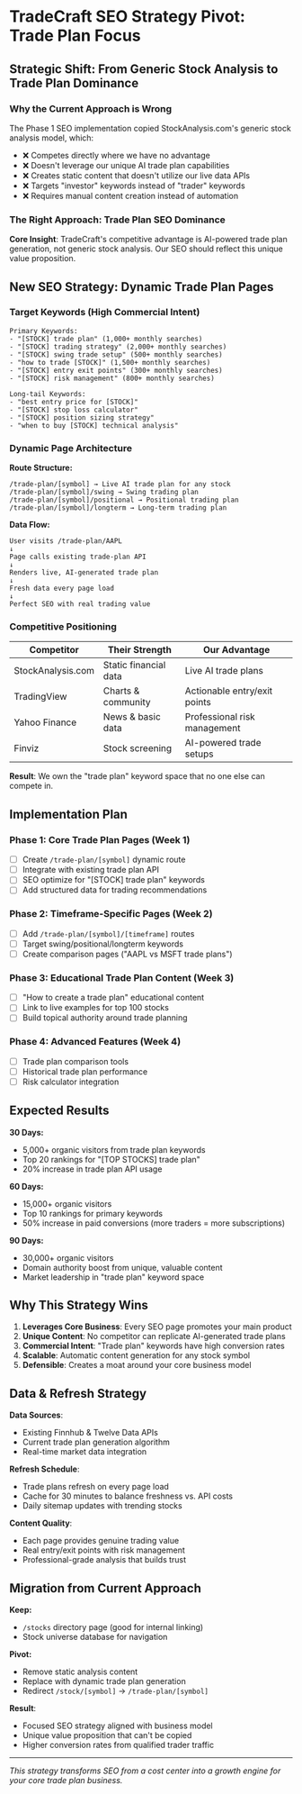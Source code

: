 # TradeCraft SEO Strategy Pivot: Trade Plan Focus

## Strategic Shift: From Generic Stock Analysis to Trade Plan Dominance

### Why the Current Approach is Wrong

The Phase 1 SEO implementation copied StockAnalysis.com's generic stock analysis model, which:

- ❌ Competes directly where we have no advantage
- ❌ Doesn't leverage our unique AI trade plan capabilities
- ❌ Creates static content that doesn't utilize our live data APIs
- ❌ Targets "investor" keywords instead of "trader" keywords
- ❌ Requires manual content creation instead of automation

### The Right Approach: Trade Plan SEO Dominance

**Core Insight**: TradeCraft's competitive advantage is AI-powered trade plan generation, not generic stock analysis. Our SEO should reflect this unique value proposition.

## New SEO Strategy: Dynamic Trade Plan Pages

### Target Keywords (High Commercial Intent)

```
Primary Keywords:
- "[STOCK] trade plan" (1,000+ monthly searches)
- "[STOCK] trading strategy" (2,000+ monthly searches)
- "[STOCK] swing trade setup" (500+ monthly searches)
- "how to trade [STOCK]" (1,500+ monthly searches)
- "[STOCK] entry exit points" (300+ monthly searches)
- "[STOCK] risk management" (800+ monthly searches)

Long-tail Keywords:
- "best entry price for [STOCK]"
- "[STOCK] stop loss calculator"
- "[STOCK] position sizing strategy"
- "when to buy [STOCK] technical analysis"
```

### Dynamic Page Architecture

**Route Structure:**

```
/trade-plan/[symbol] → Live AI trade plan for any stock
/trade-plan/[symbol]/swing → Swing trading plan
/trade-plan/[symbol]/positional → Positional trading plan
/trade-plan/[symbol]/longterm → Long-term trading plan
```

**Data Flow:**

```
User visits /trade-plan/AAPL
↓
Page calls existing trade-plan API
↓
Renders live, AI-generated trade plan
↓
Fresh data every page load
↓
Perfect SEO with real trading value
```

### Competitive Positioning

| Competitor        | Their Strength        | Our Advantage                |
| ----------------- | --------------------- | ---------------------------- |
| StockAnalysis.com | Static financial data | Live AI trade plans          |
| TradingView       | Charts & community    | Actionable entry/exit points |
| Yahoo Finance     | News & basic data     | Professional risk management |
| Finviz            | Stock screening       | AI-powered trade setups      |

**Result**: We own the "trade plan" keyword space that no one else can compete in.

## Implementation Plan

### Phase 1: Core Trade Plan Pages (Week 1)

- [ ] Create `/trade-plan/[symbol]` dynamic route
- [ ] Integrate with existing trade plan API
- [ ] SEO optimize for "[STOCK] trade plan" keywords
- [ ] Add structured data for trading recommendations

### Phase 2: Timeframe-Specific Pages (Week 2)

- [ ] Add `/trade-plan/[symbol]/[timeframe]` routes
- [ ] Target swing/positional/longterm keywords
- [ ] Create comparison pages ("AAPL vs MSFT trade plans")

### Phase 3: Educational Trade Plan Content (Week 3)

- [ ] "How to create a trade plan" educational content
- [ ] Link to live examples for top 100 stocks
- [ ] Build topical authority around trade planning

### Phase 4: Advanced Features (Week 4)

- [ ] Trade plan comparison tools
- [ ] Historical trade plan performance
- [ ] Risk calculator integration

## Expected Results

**30 Days:**

- 5,000+ organic visitors from trade plan keywords
- Top 20 rankings for "[TOP STOCKS] trade plan"
- 20% increase in trade plan API usage

**60 Days:**

- 15,000+ organic visitors
- Top 10 rankings for primary keywords
- 50% increase in paid conversions (more traders = more subscriptions)

**90 Days:**

- 30,000+ organic visitors
- Domain authority boost from unique, valuable content
- Market leadership in "trade plan" keyword space

## Why This Strategy Wins

1. **Leverages Core Business**: Every SEO page promotes your main product
2. **Unique Content**: No competitor can replicate AI-generated trade plans
3. **Commercial Intent**: "Trade plan" keywords have high conversion rates
4. **Scalable**: Automatic content generation for any stock symbol
5. **Defensible**: Creates a moat around your core business model

## Data & Refresh Strategy

**Data Sources**:

- Existing Finnhub & Twelve Data APIs
- Current trade plan generation algorithm
- Real-time market data integration

**Refresh Schedule**:

- Trade plans refresh on every page load
- Cache for 30 minutes to balance freshness vs. API costs
- Daily sitemap updates with trending stocks

**Content Quality**:

- Each page provides genuine trading value
- Real entry/exit points with risk management
- Professional-grade analysis that builds trust

## Migration from Current Approach

**Keep:**

- `/stocks` directory page (good for internal linking)
- Stock universe database for navigation

**Pivot:**

- Remove static analysis content
- Replace with dynamic trade plan generation
- Redirect `/stock/[symbol]` → `/trade-plan/[symbol]`

**Result**:

- Focused SEO strategy aligned with business model
- Unique value proposition that can't be copied
- Higher conversion rates from qualified trader traffic

---

_This strategy transforms SEO from a cost center into a growth engine for your core trade plan business._
